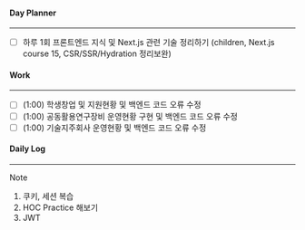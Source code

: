 
#### Day Planner
---
- [ ] 하루 1회 프론트엔드 지식 및 Next.js 관련 기술 정리하기 (children, Next.js course 15, CSR/SSR/Hydration 정리보완)


#### Work
---
- [ ] (1:00) 학생창업 및 지원현황 및 백엔드 코드 오류 수정
- [ ] (1:00) 공동활용연구장비 운영현황 구현 및 백엔드 코드 오류 수정
- [ ] (1:00) 기술지주회사 운영현황 및 백엔드 코드 오류 수정

#### Daily Log
---
> [!note]
> 1. 쿠키, 세션 복습
> 2. HOC Practice 해보기
> 3. JWT





